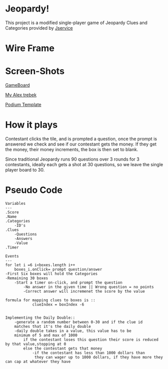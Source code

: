 # Jeopardy!
This project is a modified single-player game of Jeopardy
Clues and Categories provided by [Jservice](http://jservice.io/) 

# Wire Frame

# Screen-Shots
[GameBoard](https://i.imgur.com/ynntx1x.png)

[My Alex trebek](https://imgur.com/lDdVdhP)

[Podium Template](https://i.imgur.com/AjIeGCC.png)

# How it plays

Contestant clicks the tile, and is prompted a question, once the prompt is answered we check and see if our contestant gets the money. If they get the money, their money increments, the box is then set to blank. 

Since traditional Jeopardy runs 90 questions over 3 rounds for 3 contestants, ideally each gets a shot at 30 questions, so we leave the single player board to 30.


# Pseudo Code
    Variables
    ---
    .Score
    .Name
    .Categories
        -ID's
    .Clues
        -Questions
        -Answers
        -Value
    .Timer

    Events
    ---
    for let i =6 i<boxes.length i++
        boxes_i.onClick= prompt question/answer
    -First Six boxes will hold the Categories
    -Remaining 30 boxes 
        -Start a timer on-click, and prompt the question
            -No answer in the given time || Wrong question = no points
            -Correct answer will incremenet the score by the value

    formula for mapping clues to boxes is ::
                clueIndex = boxIndex -6


    Implementing the Daily Double:: 
        -generate a random number between 0-30 and if the clue id 
        matches that it's the daily double 
        -daily double takes in a value, this value has to be 
        minimum of 5 and max of 1000
            if the contestant loses this question their score is reduced by that value,stopping at 0
            else the contestant gets that money
                -if the contestant has less than 1000 dollars than 
                 they can wager up to 1000 dollars, if they have more they can cap at whatever they have



